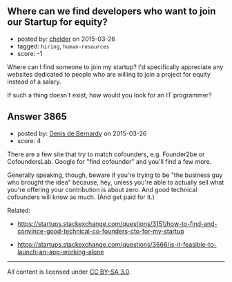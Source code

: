 ## Where can we find developers who want to join our Startup for equity?

- posted by: [chelder](https://stackexchange.com/users/1234525/chelder) on 2015-03-26
- tagged: `hiring`, `human-resources`
- score: -1

Where can I find someone to join my startup? I'd specifically appreciate any websites dedicated to people who are willing to join a project for equity instead of a salary.

If such a thing doesn't exist, how would you look for an IT programmer?


## Answer 3865

- posted by: [Denis de Bernardy](https://stackexchange.com/users/182468/denis-de-bernardy) on 2015-03-26
- score: 4

There are a few site that try to match cofounders, e.g. Founder2be or CofoundersLab. Google for "find cofounder" and you'll find a few more.

Generally speaking, though, beware if you're trying to be "the business guy who brought the idea" because, hey, unless you're able to actually sell what you're offering your contribution is about zero. And good technical cofounders will know as much. (And get paid for it.)

Related:

- https://startups.stackexchange.com/questions/3151/how-to-find-and-convince-good-technical-co-founders-cto-for-my-startup

- https://startups.stackexchange.com/questions/3666/is-it-feasible-to-launch-an-app-working-alone





---

All content is licensed under [CC BY-SA 3.0](https://creativecommons.org/licenses/by-sa/3.0/).
